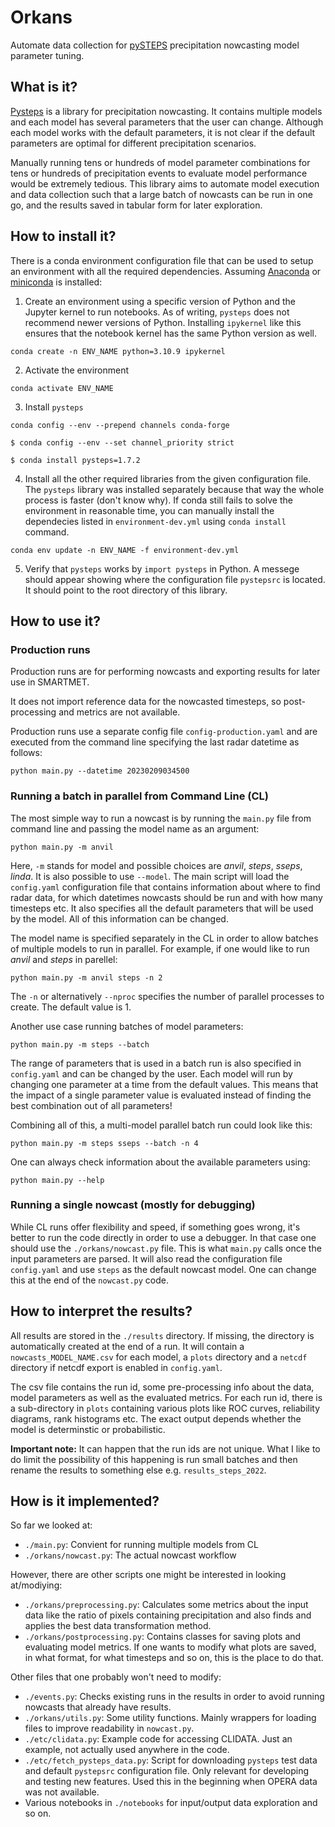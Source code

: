 # Orkans
Automate data collection for [pySTEPS](https://pysteps.readthedocs.io/en/latest/index.html) precipitation nowcasting model parameter tuning.
## What is it?

[Pysteps](https://pysteps.readthedocs.io/en/latest/index.html) is a library for precipitation nowcasting. It contains multiple models and each model has several parameters that the user can change. Although each model works with the default parameters, it is not clear if the default parameters are optimal for different precipitation scenarios.

Manually running tens or hundreds of model parameter combinations for tens or hundreds of precipitation events to evaluate model performance would be extremely tedious. This library aims to automate model execution and data collection such that a large batch of nowcasts can be run in one go, and the results saved in tabular form for later exploration.

## How to install it?

There is a conda environment configuration file that can be used to setup an environment with all the required dependencies.
Assuming [Anaconda](https://www.anaconda.com/) or [miniconda](https://docs.conda.io/en/latest/miniconda.html) is installed:

1. Create an environment using a specific version of Python and the Jupyter kernel to run notebooks. As of writing, `pysteps` does not recommend newer versions of Python. Installing `ipykernel` like this ensures that the notebook kernel has the same Python version as well.

``` conda create -n ENV_NAME python=3.10.9 ipykernel ```

2. Activate the environment

```conda activate ENV_NAME```

3. Install `pysteps`

```conda config --env --prepend channels conda-forge```

```$ conda config --env --set channel_priority strict```

```$ conda install pysteps=1.7.2```

4. Install all the other required libraries from the given configuration file. The `pysteps` library was installed separately because that way the whole process is faster (don't know why). If conda still fails to solve the environment in reasonable time, you can manually install the dependecies listed in `environment-dev.yml` using `conda install` command. 

``` conda env update -n ENV_NAME -f environment-dev.yml ```

5. Verify that `pysteps` works by `import pysteps` in Python. A messege should appear showing where the configuration file `pystepsrc` is located. It should point to the root directory of this library.

## How to use it?

### Production runs

Production runs are for performing nowcasts and exporting results for later use in SMARTMET.

It does not import reference data for the nowcasted timesteps, so post-processing and metrics are not available.

Production runs use a separate config file `config-production.yaml` and are executed from the command line specifying the last radar datetime as follows:

```python main.py --datetime 20230209034500```

### Running a batch in parallel from Command Line (CL)

The most simple way to run a nowcast is by running the `main.py` file from command line and passing the model name as an argument:

```python main.py -m anvil```

Here, `-m` stands for model and possible choices are *anvil*, *steps*, *sseps*, *linda*. It is also possible to use `--model`. The main script will load the `config.yaml` configuration file that contains information about where to find radar data, for which datetimes nowcasts should be run and with how many timesteps etc. It also specifies all the
default parameters that will be used by the model. All of this information can be changed.

The model name is specified separately in the CL in order to allow batches of multiple models to run in parallel. For example, if one would like to run *anvil* and *steps* in parellel:

```python main.py -m anvil steps -n 2```

The `-n` or alternatively `--nproc` specifies the number of parallel processes to create. The default value is 1.

Another use case running batches of model parameters:

```python main.py -m steps --batch```

The range of parameters that is used in a batch run is also specified in `config.yaml` and can be changed by the user. Each model will run by changing one parameter at a time from the default values. This means that the impact of a single parameter value is evaluated instead of finding the best combination out of all parameters!

Combining all of this, a multi-model parallel batch run could look like this:

```python main.py -m steps sseps --batch -n 4```

One can always check information about the available parameters using:

```python main.py --help```

### Running a single nowcast (mostly for debugging)

While CL runs offer flexibility and speed, if something goes wrong, it's better to run the code directly in order to use a debugger. In that case one should use the `./orkans/nowcast.py` file. This is what `main.py` calls once the input parameters are parsed. It will also read the configuration file `config.yaml` and use `steps` as the default nowcast model. One can change this at the end of the `nowcast.py` code.

## How to interpret the results?

All results are stored in the `./results` directory. If missing, the directory is automatically created at the end of a run. It will contain a `nowcasts_MODEL_NAME.csv` for each model, a `plots` directory and a `netcdf` directory if netcdf export is enabled in `config.yaml`.

The csv file contains the run id, some pre-processing info about the data, model parameters as well as the evaluated metrics. For each run id, there is a sub-directory in `plots` containing various plots like ROC curves, reliability diagrams, rank histograms etc. The exact output depends whether the model is determinstic or probabilistic. 

**Important note:** It can happen that the run ids are not unique. What I like to do limit the possibility of this happening is run small batches and then rename the results to something else e.g. `results_steps_2022`.

## How is it implemented?

So far we looked at:

- `./main.py`: Convient for running multiple models from CL
- `./orkans/nowcast.py`: The actual nowcast workflow

However, there are other scripts one might be interested in looking at/modiying:

- `./orkans/preprocessing.py`: Calculates some metrics about the input data like the ratio of pixels containing precipitation and also finds and applies the best data transformation method.
- `./orkans/postprocessing.py`: Contains classes for saving plots and evaluating model metrics. If one wants to modify what plots are saved, in what format, for what timesteps and so on, this is the place to do that. 

Other files that one probably won't need to modify:

- `./events.py`: Checks existing runs in the results in order to avoid running nowcasts that already have results. 
- `./orkans/utils.py`: Some utility functions. Mainly wrappers for loading files to improve readability in `nowcast.py`.
- `./etc/clidata.py`: Example code for accessing CLIDATA. Just an example, not actually used anywhere in the code.
- `./etc/fetch_pysteps_data.py`: Script for downloading `pysteps` test data and default `pystepsrc` configuration file. Only relevant for developing and testing new features. Used this in the beginning when OPERA data was not available.
- Various notebooks in `./notebooks` for input/output data exploration and so on.